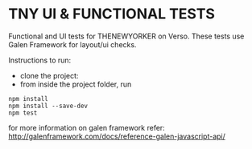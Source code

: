 TNY UI & FUNCTIONAL TESTS
=========================

Functional and UI tests for THENEWYORKER on Verso.
These tests use Galen Framework for layout/ui checks.

Instructions to run:

* clone the project:
* from inside the project folder, run

```$xslt
npm install
npm install --save-dev
npm test
```

for more information on galen framework refer:
http://galenframework.com/docs/reference-galen-javascript-api/

